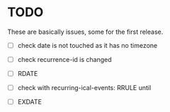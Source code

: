 # TODO

These are basically issues, some for the first release.

- [ ] check date is not touched as it has no timezone
- [ ] check recurrence-id is changed
- [ ] RDATE
- [ ] check with recurring-ical-events: RRULE until
- [ ] EXDATE

